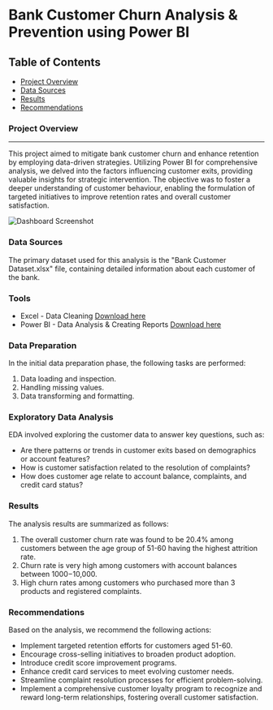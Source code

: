 # Bank Customer Churn Analysis & Prevention using Power BI

## Table of Contents

- [Project Overview](#project-overview)
- [Data Sources](#data-sources)
- [Results](#results)
- [Recommendations](#recommendations)

### Project Overview
---
This project aimed to mitigate bank customer churn and enhance retention by employing data-driven strategies. Utilizing Power BI for comprehensive analysis, we delved into the factors influencing customer exits, providing valuable insights for strategic intervention. The objective was to foster a deeper understanding of customer behaviour, enabling the formulation of targeted initiatives to improve retention rates and overall customer satisfaction.

![Dashboard Screenshot](https://github.com/codenirmal99/PowerBI-Project-1/assets/71589381/b45d5067-8296-4d2f-8080-012daad64046)


### Data Sources

The primary dataset used for this analysis is the "Bank Customer Dataset.xlsx" file, containing detailed information about each customer of the bank.

### Tools

- Excel - Data Cleaning [Download here](https://www.microsoft.com/en-in/microsoft-365/excel)
- Power BI - Data Analysis & Creating Reports [Download here](https://powerbi.microsoft.com/en-us/downloads/)

### Data Preparation

In the initial data preparation phase, the following tasks are performed:

1. Data loading and inspection.
2. Handling missing values.
3. Data transforming and formatting.

### Exploratory Data Analysis

EDA involved exploring the customer data to answer key questions, such as:

- Are there patterns or trends in customer exits based on demographics or account features?
- How is customer satisfaction related to the resolution of complaints?
- How does customer age relate to account balance, complaints, and credit card status?

### Results

The analysis results are summarized as follows:

1. The overall customer churn rate was found to be 20.4% among customers between the age group of 51-60 having the highest attrition rate.
2. Churn rate is very high among customers with account balances between $1000-$10,000.
3. High churn rates among customers who purchased more than 3 products and registered complaints.

### Recommendations

Based on the analysis, we recommend the following actions:

- Implement targeted retention efforts for customers aged 51-60.
- Encourage cross-selling initiatives to broaden product adoption.
- Introduce credit score improvement programs.
- Enhance credit card services to meet evolving customer needs.
- Streamline complaint resolution processes for efficient problem-solving.
- Implement a comprehensive customer loyalty program to recognize and reward long-term relationships, fostering overall customer satisfaction.

